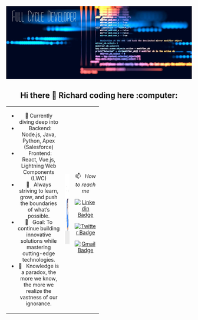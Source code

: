 <img src="https://raw.githubusercontent.com/RichardPinheiro/RichardPinheiro/master/full-cycle-developer.jpg">



<h2 style="text-align: center;"> Hi there 👋 Richard coding here :computer:</h2>

<table boder="0" style="width: 50% !important;">
<tr  style="text-align: center; border: 0">
<td  style="text-align: center; border: 0">

- 🚀 Currently diving deep into
- &nbsp; Backend: Node.js, Java, Python, Apex (Salesforce)
- &nbsp; Frontend: React, Vue.js, Lightning Web Components (LWC)
- 🌱 &nbsp; Always striving to learn, grow, and push the boundaries of what’s possible.
- 🎯 &nbsp; Goal: To continue building innovative solutions while mastering cutting-edge technologies.
- 🤔 &nbsp; Knowledge is a paradox, the more we know, the more we realize the vastness of our ignorance.
      
</td  style="text-align: center; border: 0">

<td style="border: 0">

<img width="auto" height="190px" src="https://raw.githubusercontent.com/RichardPinheiro/RichardPinheiro/master/developer2.gif">

</td>

<td style="border: 0">
</br>

📫  &nbsp; *How to reach me*
</br>

[![Linkedin Badge](https://img.shields.io/badge/-RichardPinhelro-blue?style=flat-square&logo=Linkedin&logoColor=white&link=https://www.linkedin.com/in/richard-pinheiro-56b99397/)](https://www.linkedin.com/in/richard-pinheiro-56b99397/)

[![Twitter Badge](https://img.shields.io/badge/-@RichardPinhelro-1ca0f1?style=flat-square&labelColor=1ca0f1&logo=twitter&logoColor=white&link=https://twitter.com/RichardPInhelro)](https://twitter.com/RichardPInhelro) 

[![Gmail Badge](https://img.shields.io/badge/-richardpinheiro1992@gmail.com-c14438?style=flat-square&logo=Gmail&logoColor=white&link=mailto:richardpinheiro1992@gmail.com)](mailto:richardpinheiro1992@gmail.com)

</td>

</tr>
</table>

